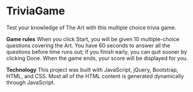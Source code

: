 # TriviaGame
Test your knowledge of The Art with this multiple choice trivia game.

**Game rules**
When you click Start, you will be given 10 multiple-choice questions covering the Art. You have 60 seconds to answer all the questions before time runs out; if you finish early, you can quit sooner by clicking Done. When the game ends, your score will be displayed for you.

**Technology**
This project was built with JavaScript, jQuery, Bootstrap, HTML, and CSS. Most all of the HTML content is generated dynamically through JavaScript.
